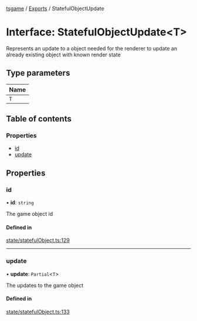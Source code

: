 [tsgame](../README.md) / [Exports](../modules.md) / StatefulObjectUpdate

# Interface: StatefulObjectUpdate<T\>

Represents an update to a object
needed for the renderer to update
an already existing object with known
render state

## Type parameters

| Name |
| :------ |
| `T` |

## Table of contents

### Properties

- [id](StatefulObjectUpdate.md#id)
- [update](StatefulObjectUpdate.md#update)

## Properties

### id

• **id**: `string`

The game object id

#### Defined in

[state/statefulObject.ts:129](https://github.com/ashleycheung/tsgame/blob/dbeac6a/src/state/statefulObject.ts#L129)

___

### update

• **update**: `Partial`<`T`\>

The updates to the game object

#### Defined in

[state/statefulObject.ts:133](https://github.com/ashleycheung/tsgame/blob/dbeac6a/src/state/statefulObject.ts#L133)
